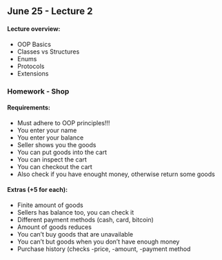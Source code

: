 ## June 25 - Lecture 2

#### Lecture overview:

- OOP Basics 
- Classes vs Structures
- Enums
- Protocols
- Extensions

### Homework - Shop

#### Requirements:

- Must adhere to OOP principles!!!
- You enter your name
- You enter your balance
- Seller shows you the goods
- You can put goods into the cart
- You can inspect the cart
- You can checkout the cart
- Also check if you have enought money, otherwise return some goods

#### Extras (+5 for each):

- Finite amount of goods
- Sellers has balance too, you can check it
- Different payment methods (cash, card, bitcoin)
- Amount of goods reduces
- You can’t buy goods that are unavailable
- You can’t but goods when you don’t have enough money
- Purchase history (checks -price, -amount, -payment method
